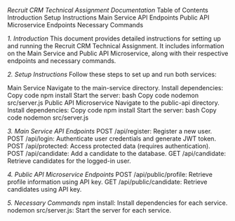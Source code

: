 *Recruit CRM Technical Assignment Documentation*
Table of Contents
Introduction
Setup Instructions
Main Service API Endpoints
Public API Microservice Endpoints
Necessary Commands

*1. Introduction*
This document provides detailed instructions for setting up and running the Recruit CRM Technical Assignment. It includes information on the Main Service and Public API Microservice, along with their respective endpoints and necessary commands.

*2. Setup Instructions*
Follow these steps to set up and run both services:

Main Service
Navigate to the main-service directory.
Install dependencies:
Copy code
npm install
Start the server:
bash
Copy code
nodemon src/server.js
Public API Microservice
Navigate to the public-api directory.
Install dependencies:
Copy code
npm install
Start the server:
bash
Copy code
nodemon src/server.js

*3. Main Service API Endpoints*
POST /api/register: Register a new user.
POST /api/login: Authenticate user credentials and generate JWT token.
POST /api/protected: Access protected data (requires authentication).
POST /api/candidate: Add a candidate to the database.
GET /api/candidate: Retrieve candidates for the logged-in user.

*4. Public API Microservice Endpoints*
POST /api/public/profile: Retrieve profile information using API key.
GET /api/public/candidate: Retrieve candidates using API key.

*5. Necessary Commands*
npm install: Install dependencies for each service.
nodemon src/server.js: Start the server for each service.
